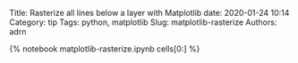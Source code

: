 Title: Rasterize all lines below a layer with Matplotlib
date: 2020-01-24 10:14
Category: tip
Tags: python, matplotlib
Slug: matplotlib-rasterize
Authors: adrn

{% notebook matplotlib-rasterize.ipynb cells[0:] %}
